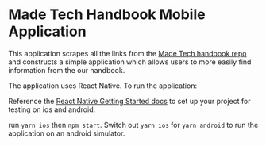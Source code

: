 # Made Tech Handbook Mobile Application

This application scrapes all the links from the [Made Tech handbook repo](https://github.com/madetech/handbook) and constructs a simple application which allows users to more easily find information from the our handbook.

The application uses React Native. To run the application:

Reference the [React Native Getting Started docs](https://facebook.github.io/react-native/docs/getting-started) to set up your project for testing on ios and android.

run `yarn ios` then `npm start`. Switch out `yarn ios` for `yarn android` to run the application on an android simulator.